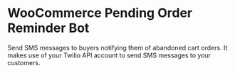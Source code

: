 # WooCommerce Pending Order Reminder Bot

Send SMS messages to buyers notifying them of abandoned cart orders. It makes use of your Twilio API account to send SMS messages to your customers.

